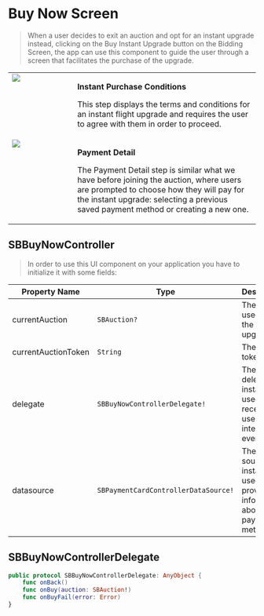# Buy Now Screen

> When a user decides to exit an auction and opt for an instant upgrade instead, clicking on the Buy Instant Upgrade button on the Bidding Screen, the app can use this component to guide the user through a screen that facilitates the purchase of the upgrade. 

<table width="100%" style="border-collapse: collapse; border: none;">
    <tr valign="top">
        <td width="25%">
            <img src="ui/images/buy-now-1.jpg"/>
        </td>
        <td width="70%">
            <p><b>Instant Purchase Conditions</b></p>
            <p>This step displays the terms and conditions for an instant flight upgrade and requires the user to agree with them in order to proceed.</p>
        </td>
    </tr>
        <tr valign="top">
        <td width="25%">
            <img src="ui/images/buy-now-2.jpg"/>
        </td>
        <td width="70%">
            <p><b>Payment Detail</b></p>
            <p>The Payment Detail step is similar what we have before joining the auction, where users are prompted to choose how they will pay for the instant upgrade: selecting a previous saved payment method or creating a new one.</p>
        </td>
    </tr>
</table>


## SBBuyNowController

> In order to use this UI component on your application you have to initialize it with some fields:

| **Property Name**   | **Type**                             | **Description**                                                             |
|---------------------|--------------------------------------|-----------------------------------------------------------------------------|
| currentAuction      | `SBAuction?`                         | The auction used to buy the instant upgrade                                 |
| currentAuctionToken | `String`                             | The auction token                                                           |
| delegate            | `SBBuyNowControllerDelegate!`        | The delegate instance used to receive the user interface events             |
| datasource          | `SBPaymentCardControllerDataSource!` | The data source instance used provide information about the payment methods |

## SBBuyNowControllerDelegate

```swift
public protocol SBBuyNowControllerDelegate: AnyObject {
    func onBack()
    func onBuy(auction: SBAuction!)
    func onBuyFail(error: Error)
}
```
